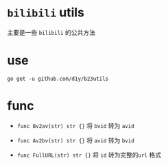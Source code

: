 # `bilibili` utils

主要是一些 `bilibili` 的公共方法

# use

```
go get -u github.com/d1y/b23utils
```

# func

- `func Bv2av(str) str {}` 将 `bvid` 转为 `avid`

- `func Av2bv(str) str {}` 将 `avid` 转为 `bvid`

- `func FullURL(str) str {}` 将 `id` 转为完整的`url` 格式